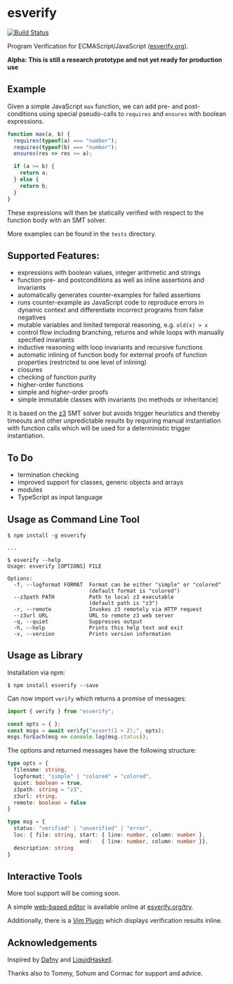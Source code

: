 # esverify

[![Build Status](https://travis-ci.org/levjj/esverify.svg?branch=master)](https://travis-ci.org/levjj/esverify)

Program Verification for ECMAScript/JavaScript ([esverify.org](http://esverify.org/)).

**Alpha: This is still a research prototype and not yet ready for production use**

## Example

Given a simple JavaScript `max` function, we can add pre- and post-conditions
using special pseudo-calls to `requires` and `ensures` with boolean expressions.

```js
function max(a, b) {
  requires(typeof(a) === "number");
  requires(typeof(b) === "number");
  ensures(res => res >= a);

  if (a >= b) {
    return a;
  } else {
    return b;
  }
}
```

These expressions will then be statically verified with respect to the function
body with an SMT solver.

More examples can be found in the `tests` directory.

## Supported Features:

* expressions with boolean values, integer arithmetic and strings
* function pre- and postconditions as well as inline assertions and invariants
* automatically generates counter-examples for failed assertions
* runs counter-example as JavaScript code to reproduce errors in dynamic context
  and differentiate incorrect programs from false negatives
* mutable variables and limited temporal reasoning, e.g. `old(x) > x`
* control flow including branching, returns and while loops with manually
  specified invariants
* inductive reasoning with loop invariants and recursive functions
* automatic inlining of function body for external proofs of function properties
  (restricted to one level of inlining)
* closures
* checking of function purity
* higher-order functions
* simple and higher-order proofs
* simple immutable classes with invariants (no methods or inheritance)

It is based on the [z3](https://github.com/Z3Prover/z3) SMT solver but avoids
trigger heuristics and thereby timeouts and other unpredictable results by
requiring manual instantiation with function calls which will be used for a
deterministic trigger instantiation.

## To Do

* termination checking
* improved support for classes, generic objects and arrays
* modules
* TypeScript as input language

## Usage as Command Line Tool

```
$ npm install -g esverify

...

$ esverify --help
Usage: esverify [OPTIONS] FILE

Options:
  -f, --logformat FORMAT  Format can be either "simple" or "colored"
                          (default format is "colored")
  --z3path PATH           Path to local z3 executable
                          (default path is "z3")
  -r, --remote            Invokes z3 remotely via HTTP request
  --z3url URL             URL to remote z3 web server
  -q, --quiet             Suppresses output
  -h, --help              Prints this help text and exit
  -v, --version           Prints version information
```

## Usage as Library

Installation via npm:

```
$ npm install esverify --save
```

Can now import `verify` which returns a promise of messages:

```js
import { verify } from "esverify";

const opts = { };
const msgs = await verify("assert(1 > 2);", opts);
msgs.forEach(msg => console.log(msg.status));
```

The options and returned messages have the following structure:

```TypeScript
type opts = {
  filename: string,
  logformat: "simple" | "colored" = "colored",
  quiet: boolean = true,
  z3path: string = "z3",
  z3url: string,
  remote: boolean = false
}

type msg = {
  status: "verified" | "unverified" | "error",
  loc: { file: string, start: { line: number, column: number },
                       end:   { line: number, column: number }},
  description: string
}
```

## Interactive Tools

More tool support will be coming soon.

A simple [web-based editor](https://github.com/levjj/esverify-editor)
is available online at [esverify.org/try](http://esverify.org/try).

Additionally, there is a [Vim Plugin](https://github.com/levjj/esverify-vim)
which displays verification results inline.

## Acknowledgements

Inspired by [Dafny](https://github.com/Microsoft/dafny) and
[LiquidHaskell](https://github.com/ucsd-progsys/liquidhaskell).

Thanks also to Tommy, Sohum and Cormac for support and advice.

